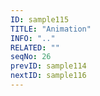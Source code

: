 ```yaml
---
ID: sample115
TITLE: "Animation"
INFO: ".."
RELATED: ""
seqNo: 26
prevID: sample114
nextID: sample116
---
```

